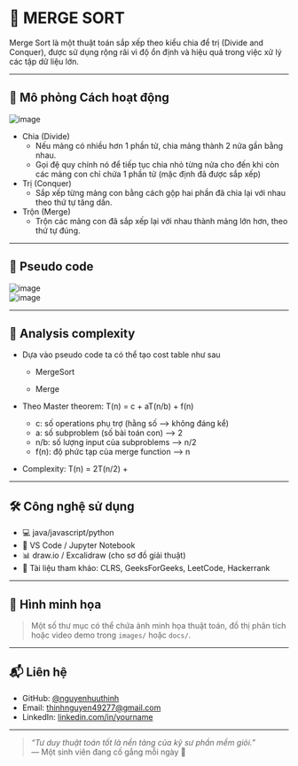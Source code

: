 # 📘 MERGE SORT

Merge Sort là một thuật toán sắp xếp theo kiểu chia để trị (Divide and Conquer), được sử dụng rộng rãi vì độ ổn định và hiệu quả trong việc xử lý các tập dữ liệu lớn.

---

## 🧠 Mô phỏng Cách hoạt động

![image](https://github.com/user-attachments/assets/b1d0be81-9328-40a1-8df7-77e54b0d7d23)  

- Chia (Divide)  
  + Nếu mảng có nhiều hơn 1 phần tử, chia mảng thành 2 nửa gần bằng nhau.
  + Gọi đệ quy chính nó để tiếp tục chia nhỏ từng nửa cho đến khi còn các mảng con chỉ chứa 1 phần tử (mặc định đã được sắp xếp)
- Trị (Conquer)
  + Sắp xếp từng mảng con bằng cách gộp hai phần đã chia lại với nhau theo thứ tự tăng dần.
- Trộn (Merge)
  + Trộn các mảng con đã sắp xếp lại với nhau thành mảng lớn hơn, theo thứ tự đúng.

---

## 📘 Pseudo code

![image](https://github.com/user-attachments/assets/0fb47930-42a1-499e-bdaa-11734b5ad9ff)  
![image](https://github.com/user-attachments/assets/db84cd15-32ab-48e8-b22a-07d7900416a2)

---

## 🎯 Analysis complexity

- Dựa vào pseudo code ta có thể tạo cost table như sau
  + MergeSort

  + Merge

- Theo Master theorem: T(n) = c + aT(n/b) + f(n)
  + c: số operations phụ trợ (hằng số --> không đáng kể)
  + a: số subproblem (số bài toán con) --> 2
  + n/b: số lượng input của subproblems --> n/2
  + f(n): độ phức tạp của merge function --> n
- Complexity: T(n) = 2T(n/2) + 
---

## 🛠 Công nghệ sử dụng

- 💻 java/javascript/python
- 📘 VS Code / Jupyter Notebook
- 📊 draw.io / Excalidraw (cho sơ đồ giải thuật)
- 🔖 Tài liệu tham khảo: CLRS, GeeksForGeeks, LeetCode, Hackerrank

---

## 📸 Hình minh họa

> Một số thư mục có thể chứa ảnh minh họa thuật toán, đồ thị phân tích hoặc video demo trong `images/` hoặc `docs/`.

---

## 📬 Liên hệ

- GitHub: [@nguyenhuuthinh](https://github.com/thinhnguyen644)
- Email: thinhnguyen49277@gmail.com
- LinkedIn: [linkedin.com/in/yourname](https://linkedin.com/in/yourname)

---

> *“Tư duy thuật toán tốt là nền tảng của kỹ sư phần mềm giỏi.”*  
> — Một sinh viên đang cố gắng mỗi ngày 💪

